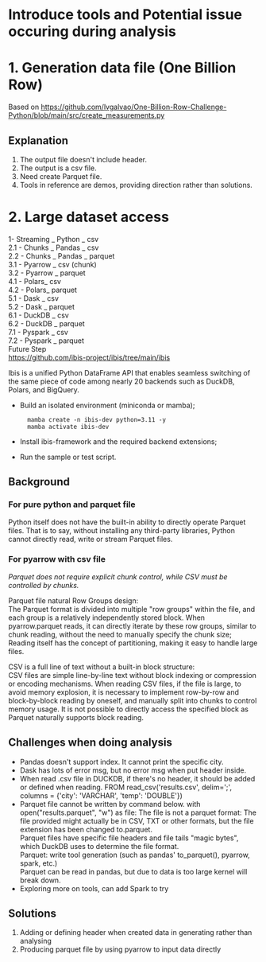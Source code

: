 # Introduce tools and Potential issue occuring during analysis
# 1. Generation data file (One Billion Row)
Based on https://github.com/lvgalvao/One-Billion-Row-Challenge-Python/blob/main/src/create_measurements.py<br>

## Explanation 
1. The output file doesn't include header. 
2. The output is a csv file.
3. Need create Parquet file.
4. Tools in reference are demos, providing direction rather than solutions.

# 2.  Large dataset access
1- Streaming _ Python _ csv<br>
2.1 - Chunks _ Pandas _ csv <br>
2.2 - Chunks _ Pandas _ parquet <br>
3.1 - Pyarrow _ csv (chunk) <br>
3.2 - Pyarrow _ parquet <br>
4.1 - Polars_ csv <br>
4.2 - Polars_ parquet <br>
5.1 - Dask _ csv <br>
5.2 - Dask _ parquet <br>
6.1 - DuckDB _ csv <br>
6.2 - DuckDB _ parquet <br>
7.1 - Pyspark _ csv <br>
7.2 - Pyspark _ parquet <br>
Future Step<br>
https://github.com/ibis-project/ibis/tree/main/ibis <br>

Ibis is a unified Python DataFrame API that enables seamless switching of the same piece of code among nearly 20 backends such as DuckDB, Polars, and BigQuery. <br>

* Build an isolated environment (miniconda or mamba);


        mamba create -n ibis-dev python=3.11 -y
        mamba activate ibis-dev

* Install ibis-framework and the required backend extensions;
* Run the sample or test script.
## Background
### For pure python and parquet file
Python itself does not have the built-in ability to directly operate Parquet files. That is to say, without installing any third-party libraries, Python cannot directly read, write or stream Parquet files.<br>

### For pyarrow with csv file
_Parquet does not require explicit chunk control, while CSV must be controlled by chunks._<br>

Parquet file natural Row Groups design:<br>
The Parquet format is divided into multiple "row groups" within the file, and each group is a relatively independently stored block. When pyarrow.parquet reads, it can directly iterate by these row groups, similar to chunk reading, without the need to manually specify the chunk size; Reading itself has the concept of partitioning, making it easy to handle large files.<br>

CSV is a full line of text without a built-in block structure:<br>
CSV files are simple line-by-line text without block indexing or compression or encoding mechanisms. When reading CSV files, if the file is large, to avoid memory explosion, it is necessary to implement row-by-row and block-by-block reading by oneself, and manually split into chunks to control memory usage. It is not possible to directly access the specified block as Parquet naturally supports block reading.<br>

## Challenges when doing analysis
- Pandas doesn't support index. It cannot print the specific city.
- Dask has lots of error msg, but no error msg when put header inside.
- When read .csv file in DUCKDB, if there's no header, it should be added or defined when reading.
      FROM read_csv('results.csv', delim=';', columns = {'city': 'VARCHAR', 'temp': 'DOUBLE'})
- Parquet file cannot be written by command below.
      with open("results.parquet", "w") as file:
The file is not a parquet format: The file provided might actually be in CSV, TXT or other formats, but the file extension has been changed to.parquet.<br>
Parquet files have specific file headers and file tails "magic bytes", which DuckDB uses to determine the file format.<br>
Parquet: write tool generation (such as pandas' to_parquet(), pyarrow, spark, etc.)<br>
Parquet can be read in pandas, but due to data is too large kernel will break down.<br>
- Exploring more on tools, can add Spark to try

## Solutions
1. Adding or defining header when created data in generating rather than analysing
2. Producing parquet file by using pyarrow to input data directly 
